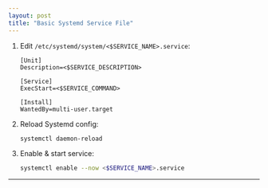 ```yaml
---
layout: post
title: "Basic Systemd Service File"
---
```


1. Edit `/etc/systemd/system/<$SERVICE_NAME>.service`:
   ```
   [Unit]
   Description=<$SERVICE_DESCRIPTION>
   
   [Service]
   ExecStart=<$SERVICE_COMMAND>
   
   [Install]
   WantedBy=multi-user.target
   ```
2. Reload Systemd config:
   ```bash
   systemctl daemon-reload
   ```
3. Enable & start service:
   ```bash
   systemctl enable --now <$SERVICE_NAME>.service
   ```

---
